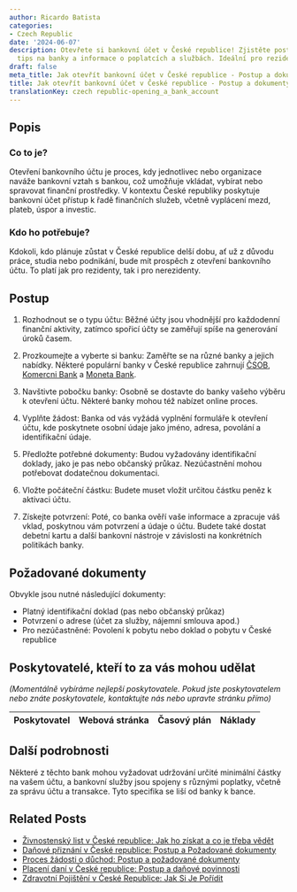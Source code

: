 ```yaml
---
author: Ricardo Batista
categories:
- Czech Republic
date: '2024-06-07'
description: Otevřete si bankovní účet v České republice! Zjistěte postup, dokumenty,
  tips na banky a informace o poplatcích a službách. Ideální pro rezidenty a nerezidenty.
draft: false
meta_title: Jak otevřít bankovní účet v České republice - Postup a dokumenty
title: Jak otevřít bankovní účet v České republice - Postup a dokumenty
translationKey: czech republic-opening_a_bank_account
---
```



## Popis
### Co to je?
Otevření bankovního účtu je proces, kdy jednotlivec nebo organizace naváže bankovní vztah s bankou, což umožňuje vkládat, vybírat nebo spravovat finanční prostředky. V kontextu České republiky poskytuje bankovní účet přístup k řadě finančních služeb, včetně vyplácení mezd, plateb, úspor a investic.

### Kdo ho potřebuje?
Kdokoli, kdo plánuje zůstat v České republice delší dobu, ať už z důvodu práce, studia nebo podnikání, bude mít prospěch z otevření bankovního účtu. To platí jak pro rezidenty, tak i pro nerezidenty.

## Postup

1. Rozhodnout se o typu účtu: Běžné účty jsou vhodnější pro každodenní finanční aktivity, zatímco spořicí účty se zaměřují spíše na generování úroků časem.

2. Prozkoumejte a vyberte si banku: Zaměřte se na různé banky a jejich nabídky. Některé populární banky v České republice zahrnují [ČSOB](https://www.csob.cz), [Komercni Bank](https://www.kb.cz) a [Moneta Bank](https://www.moneta.cz).

3. Navštivte pobočku banky: Osobně se dostavte do banky vašeho výběru k otevření účtu. Některé banky mohou též nabízet online proces.

4. Vyplňte žádost: Banka od vás vyžádá vyplnění formuláře k otevření účtu, kde poskytnete osobní údaje jako jméno, adresa, povolání a identifikační údaje.

5. Předložte potřebné dokumenty: Budou vyžadovány identifikační doklady, jako je pas nebo občanský průkaz. Nezúčastnění mohou potřebovat dodatečnou dokumentaci.

6. Vložte počáteční částku: Budete muset vložit určitou částku peněz k aktivaci účtu.

7. Získejte potvrzení: Poté, co banka ověří vaše informace a zpracuje váš vklad, poskytnou vám potvrzení a údaje o účtu. Budete také dostat debetní kartu a další bankovní nástroje v závislosti na konkrétních politikách banky.

## Požadované dokumenty
Obvykle jsou nutné následující dokumenty:

- Platný identifikační doklad (pas nebo občanský průkaz)
- Potvrzení o adrese (účet za služby, nájemní smlouva apod.)
- Pro nezúčastněné: Povolení k pobytu nebo doklad o pobytu v České republice

## Poskytovatelé, kteří to za vás mohou udělat

_(Momentálně vybíráme nejlepší poskytovatele. Pokud jste poskytovatelem nebo znáte poskytovatele, kontaktujte nás nebo upravte stránku přímo)_

| Poskytovatel    |     Webová stránka  |     Časový plán   |      Náklady    |
| :-------------: | :-------------: |  :-------------: | :-------------: |


## Další podrobnosti
Některé z těchto bank mohou vyžadovat udržování určité minimální částky na vašem účtu, a bankovní služby jsou spojeny s různými poplatky, včetně za správu účtu a transakce. Tyto specifika se liší od banky k bance.
## Related Posts

- [Živnostenský list v České republice: Jak ho získat a co je třeba vědět](https://tramitit.com/cs/guides/czech-republic/registrace_zivnostenskeho_opravneni/)
- [Daňové přiznání v České republice: Postup a Požadované dokumenty](https://tramitit.com/cs/guides/czech-republic/podani_danoveho_priznani/)
- [Proces žádosti o důchod: Postup a požadované dokumenty](https://tramitit.com/cs/guides/czech-republic/zadost_o_duchod/)
- [Placení daní v České republice: Postup a daňové povinnosti](https://tramitit.com/cs/guides/czech-republic/platba_dani/)
- [Zdravotní Pojištění v České Republice: Jak Si Je Pořídit](https://tramitit.com/cs/guides/czech-republic/registrace_na_zdravotni_pojistovnu/)